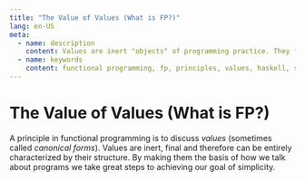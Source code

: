 ```yaml
---
title: "The Value of Values (What is FP?)"
lang: en-US
meta:
  - name: description
    content: Values are inert "objects" of programming practice. They form a foundation for thinking about formal languages in general and programming in specific.
  - name: keywords
    content: functional programming, fp, principles, values, haskell, scala, ocaml, sml, erlang, racket, scheme, lisp, clojure, swift, practices, best practices, value types, semantics
---
```


# The Value of Values (What is FP?)

A principle in functional programming is to discuss _values_ (sometimes called _canonical forms_). Values are inert, final and therefore can be entirely characterized by their structure. By making them the basis of how we talk about programs we take great steps to achieving our goal of simplicity.
